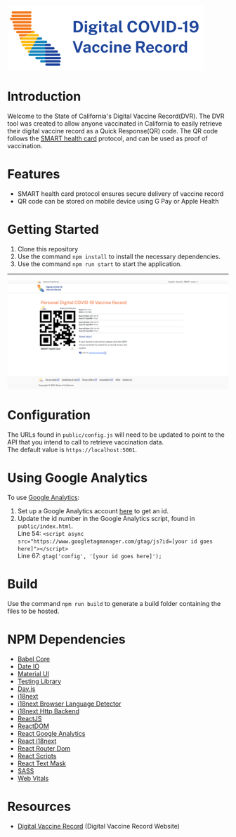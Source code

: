 
![Digital Vaccine Record](/public/imgs/MyTurn-logo.png "Digital Vaccine Record")

# Introduction

Welcome to the State of California's Digital Vaccine Record(DVR). The DVR tool was created to allow anyone vaccinated in California to easily retrieve their digital vaccine record as a Quick Response(QR) code. The QR code follows the [SMART health card](https://smarthealth.cards/) protocol, and can be used as proof of vaccination.

# Features
<ul>
<li>SMART health card protocol ensures secure delivery of vaccine record</li>
<li>QR code can be stored on mobile device using G Pay or Apple Health</li>
</ul>

# Getting Started

1. Clone this repository
2. Use the command `npm install` to install the necessary dependencies.
3. Use the command `npm run start` to start the application.

---

![Digital Vaccine Record QR Code Example](/public/imgs/docs/sample-qr.png "Digital Vaccine Record QR Code Example")

# Configuration

The URLs found in ``public/config.js`` will need to be updated to point to the API that you intend to call to retrieve vaccination data.  
 The default value is ``https://localhost:5001``.

# Using Google Analytics

To use [Google Analytics](https://developers.google.com/analytics):

1. Set up a Google Analytics account [here](https://support.google.com/analytics/answer/1008015) to get an id.
2.  Update the id number in the Google Analytics script, found in ``public/index.html``.  
 Line 54: `<script async src="https://www.googletagmanager.com/gtag/js?id=[your id goes here]"></script>`  
 Line 67: `gtag('config', '[your id goes here]');`

# Build

Use the command ``npm run build`` to generate a build folder containing the files to be hosted.

# NPM Dependencies

- [Babel Core](https://babeljs.io/docs/en/babel-core)
- [Date IO](https://www.npmjs.com/package/@date-io/core)
- [Material UI](https://material-ui.com/)
- [Testing Library](https://testing-library.com/)
- [Day.js](https://day.js.org/)
- [i18next](https://www.i18next.com/)
- [i18next Browser Language Detector](https://www.npmjs.com/package/i18next-browser-languagedetector)
- [i18next Http Backend](https://www.npmjs.com/package/i18next-http-backend)
- [ReactJS](https://reactjs.org/)
- [ReactDOM](https://reactjs.org/docs/react-dom.html)
- [React Google Analytics](https://www.npmjs.com/package/react-ga)
- [React i18next](https://www.npmjs.com/package/react-i18next)
- [React Router Dom](https://reactrouter.com/)
- [React Scripts](https://www.npmjs.com/package/react-scripts)
- [React Text Mask](https://www.npmjs.com/package/react-text-mask)
- [SASS](https://sass-lang.com/)
- [Web Vitals](https://www.npmjs.com/package/web-vitals)

# Resources

- [Digital Vaccine Record](https://myvaccinerecord.cdph.ca.gov/) (Digital Vaccine Record Website)
